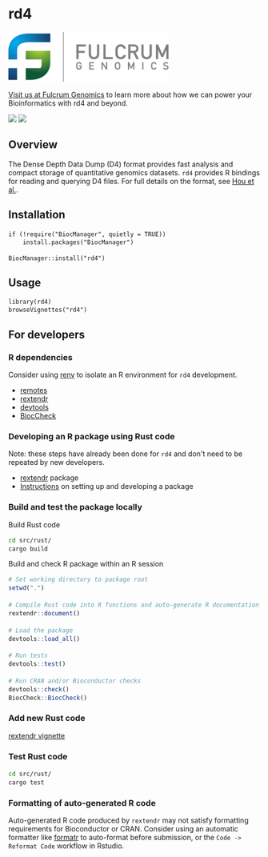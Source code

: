 # rd4

<p>
<a href float="left"="https://fulcrumgenomics.com"><img src=".github/logos/fulcrumgenomics.svg" alt="Fulcrum Genomics" height="100"/></a>
</p>

[Visit us at Fulcrum Genomics](www.fulcrumgenomics.com) to learn more about how we can power your Bioinformatics with rd4 and beyond.

<a href="mailto:contact@fulcrumgenomics.com?subject=[GitHub inquiry]"><img src="https://img.shields.io/badge/Email_us-brightgreen.svg?&style=for-the-badge&logo=gmail&logoColor=white"/></a>
<a href="https://www.fulcrumgenomics.com"><img src="https://img.shields.io/badge/Visit_Us-blue.svg?&style=for-the-badge&logo=wordpress&logoColor=white"/></a>

## Overview

The Dense Depth Data Dump (D4) format provides fast analysis and compact storage of quantitative genomics datasets. `rd4` provides R bindings for reading and querying D4 files. For full details on the format, see [Hou et al.](https://doi.org/10.1038/s43588-021-00085-0).

## Installation

```{r}
if (!require("BiocManager", quietly = TRUE))
    install.packages("BiocManager")

BiocManager::install("rd4")
```

## Usage

```{r}
library(rd4)
browseVignettes("rd4")
```

## For developers

### R dependencies

Consider using [renv](https://rstudio.github.io/renv/articles/renv.html) to isolate an R environment for `rd4` development.

- [remotes](https://cran.r-project.org/web/packages/remotes/index.html)
- [rextendr](https://github.com/extendr/rextendr)
- [devtools](https://www.r-project.org/nosvn/pandoc/devtools.html)
- [BiocCheck](https://bioconductor.org/packages/release/bioc/html/BiocCheck.html)

### Developing an R package using Rust code

Note: these steps have already been done for `rd4` and don't need to be repeated by new developers.

- [rextendr](https://extendr.github.io/rextendr/index.html) package
- [Instructions](https://extendr.github.io/rextendr/articles/package.html) on setting up and developing a package


### Build and test the package locally

Build Rust code

```bash
cd src/rust/
cargo build
```

Build and check R package within an R session

```R
# Set working directory to package root
setwd(".")

# Compile Rust code into R functions and auto-generate R documentation (yes, rextendr::document() does both)
rextendr::document()

# Load the package
devtools::load_all()

# Run tests
devtools::test()

# Run CRAN and/or Bioconductor checks
devtools::check()
BiocCheck::BiocCheck()
```


### Add new Rust code

[rextendr vignette](https://extendr.github.io/rextendr/articles/package.html)


### Test Rust code

```bash
cd src/rust/
cargo test
```

### Formatting of auto-generated R code

Auto-generated R code produced by `rextendr` may not satisfy formatting requirements for Bioconductor or CRAN. Consider using an automatic formatter like [formatr](https://yihui.org/formatr/) to auto-format before submission, or the `Code -> Reformat Code` workflow in Rstudio.
